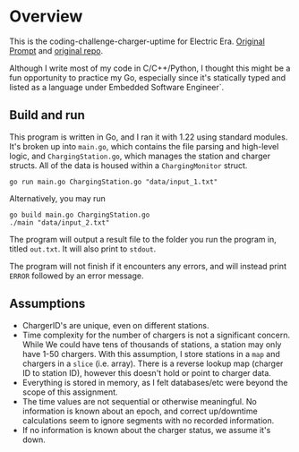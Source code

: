 # Overview

This is the coding-challenge-charger-uptime for Electric Era. [Original Prompt](./problem_statement.md) and [original repo](https://gitlab.com/electric-era-public/coding-challenge-charger-uptime).

Although I write most of my code in C/C++/Python, I thought this might be a fun opportunity to practice my Go, especially since it's statically typed and listed as a language under Embedded Software Engineer`.

## Build and run

This program is written in Go, and I ran it with 1.22 using standard modules. It's broken up into `main.go`, which contains the file parsing and high-level logic, and `ChargingStation.go`, which manages the station and charger structs. All of the data is housed within a `ChargingMonitor` struct.

```
go run main.go ChargingStation.go "data/input_1.txt"
```

Alternatively, you may run

```
go build main.go ChargingStation.go
./main "data/input_2.txt"
```

The program will output a result file to the folder you run the program in, titled `out.txt`. It will also print to `stdout`.

The program will not finish if it encounters any errors, and will instead print `ERROR` followed by an error message.

## Assumptions

 - ChargerID's are unique, even on different stations.
 - Time complexity for the number of chargers is not a significant concern. While We could have tens of thousands of stations, a station may only have 1-50 chargers. With this assumption, I store stations in a `map` and chargers in a `slice` (i.e. array). There is a reverse lookup map (charger ID to station ID), however this doesn't hold or point to charger data.
 - Everything is stored in memory, as I felt databases/etc were beyond the scope of this assignment.
 - The time values are not sequential or otherwise meaningful. No information is known about an epoch, and correct up/downtime calculations seem to ignore segments with no recorded information.
 - If no information is known about the charger status, we assume it's down.
